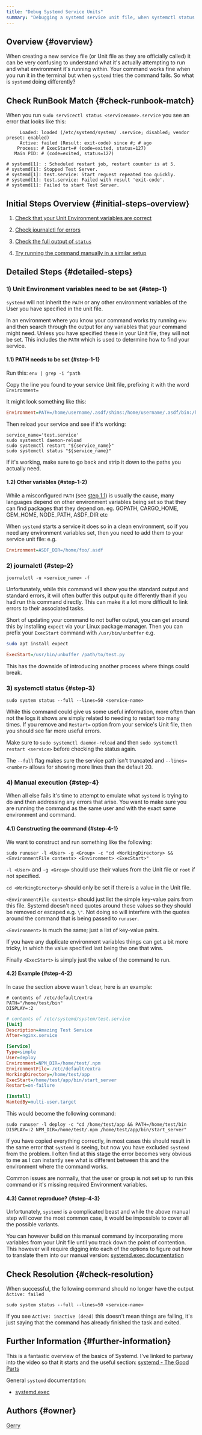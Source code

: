 ```yaml
---
title: "Debug Systemd Service Units"
summary: "Debugging a systemd service unit file, when systemctl status and journalctl just isn't enough"
---
```


## Overview {#overview}

When creating a new service file (or Unit file as they are officially called) it can be very confusing to understand what it's actually attempting to run and what environment it's running within. Your command works fine when you run it in the terminal but when `systemd` tries the command fails. So what is `systemd` doing differently?

## Check RunBook Match {#check-runbook-match}

When you run `sudo servicectl status <servicename>.service` you see an error that looks like this:

```
     Loaded: loaded (/etc/systemd/system/ .service; disabled; vendor preset: enabled)
     Active: failed (Result: exit-code) since #; # ago
    Process: # ExecStart=# (code=exited, status=127)
   Main PID: # (code=exited, status=127)

# systemd[1]: : Scheduled restart job, restart counter is at 5.
# systemd[1]: Stopped Test Server.
# systemd[1]: test.service: Start request repeated too quickly.
# systemd[1]: test.service: Failed with result 'exit-code'.
# systemd[1]: Failed to start Test Server.
```

## Initial Steps Overview {#initial-steps-overview}

1) [Check that your Unit Environment variables are correct](#step-1)

2) [Check journalctl for errors](#step-2)

3) [Check the full output of `status`](#step-3)

4) [Try running the command manually in a similar setup](#step-4)

## Detailed Steps {#detailed-steps}

### 1) Unit Environment variables need to be set {#step-1}

`systemd` will not inherit the `PATH` or any other environment variables of the User you have specified in the unit file.

In an environment where you know your command works try running `env` and then search through the output for any variables that your command might need. Unless you have specified these in your Unit file, they will not be set. This includes the `PATH` which is used to determine how to find your service.

#### 1.1) PATH needs to be set {#step-1-1}
Run this:
`env | grep -i ^path`

Copy the line you found to your service Unit file, prefixing it with the word `Environment=`

It might look something like this:
```ini
Environment=PATH=/home/username/.asdf/shims:/home/username/.asdf/bin:/home/username/bin:/home/username/go/bin:/home/username/.cargo/bin:/usr/local/sbin:/usr/local/bin:/usr/sbin:/usr/bin:/sbin:/bin:/snap/bin
```

Then reload your service and see if it's working:
```shell
service_name='test.service'
sudo systemctl daemon-reload
sudo systemctl restart "${service_name}"
sudo systemctl status "${service_name}"
```

If it's working, make sure to go back and strip it down to the paths you actually need.

#### 1.2) Other variables {#step-1-2}

While a misconfigured `PATH` (see [step 1.1](#step-1-1)) is usually the cause, many languages depend on other environment variables being set so that they can find packages that they depend on.
eg. GOPATH, CARGO_HOME, GEM_HOME, NODE_PATH, ASDF_DIR etc

When `systemd` starts a service it does so in a clean environment, so if you need any environment variables set, then you need to add them to your service unit file: e.g.
```ini
Environment=ASDF_DIR=/home/foo/.asdf
```

### 2) journalctl {#step-2}

```shell
journalctl -u <service_name> -f
```

Unfortunately, while this command will show you the standard output and standard errors, it will often buffer this output quite differently than if you had run this command directly. This can make it a lot more difficult to link errors to their associated tasks.

Short of updating your command to not buffer output, you can get around this by installing `expect` via your Linux package manager. Then you can prefix your `ExecStart` command with `/usr/bin/unbuffer` e.g.

```sh
sudo apt install expect
```

```ini
ExecStart=/usr/bin/unbuffer /path/to/test.py
```

This has the downside of introducing another process where things could break.

### 3) systemctl status {#step-3}

```shell
sudo system status --full --lines=50 <service-name>
```

While this command could give us some useful information, more often than not the logs it shows are simply related to needing to restart too many times. If you remove and `Restart=` option from your service's Unit file, then you should see far more useful errors.

Make sure to `sudo systemctl daemon-reload` and then `sudo systemctl restart <service>` before checking the status again.

The `--full` flag makes sure the service path isn't truncated and `--lines=<number>` allows for showing more lines than the default 20.

### 4) Manual execution {#step-4}

When all else fails it's time to  attempt to emulate what `systemd` is trying to do and then addressing any errors that arise. You want to make sure you are running the command as the same user and with the exact same environment and command.

#### 4.1) Constructing the command {#step-4-1}
We want to construct and run something like the following:

```shell
sudo runuser -l <User> -g <Group> -c "cd <WorkingDirectory> && <EnvironmentFile contents> <Environment> <ExecStart>"
```

`-l <User>` and `-g <Group>` should use their values from the Unit file or `root` if not specified.

`cd <WorkingDirectory>` should only be set if there is a value in the Unit file.

`<EnvironmentFile contents>` should just list the simple key-value pairs from this file. Systemd doesn't need quotes around these values so they should be removed or escaped e.g. `\"`. Not doing so will interfere with the quotes around the command that is being passed to `runuser`.

`<Environment>` is much the same; just a list of key-value pairs.

If you have any duplicate environment variables things can get a bit more tricky, in which the value specified last being the one that wins.

Finally `<ExecStart>` is simply just the value of the command to run.

#### 4.2) Example {#step-4-2}

In case the section above wasn't clear, here is an example:

```shell
# contents of /etc/default/extra
PATH="/home/test/bin"
DISPLAY=:2
```

```ini
# contents of /etc/systemd/system/test.service
[Unit]
Description=Amazing Test Service
After=nginx.service

[Service]
Type=simple
User=deploy
Environment=NPM_DIR=/home/test/.npm
EnvironmentFile=-/etc/default/extra
WorkingDirectory=/home/test/app
ExecStart=/home/test/app/bin/start_server
Restart=on-failure

[Install]
WantedBy=multi-user.target
```

This would become the following command:

```shell
sudo runuser -l deploy -c "cd /home/test/app && PATH=/home/test/bin DISPLAY=:2 NPM_DIR=/home/test/.npm /home/test/app/bin/start_server"
```

If you have copied everything correctly, in most cases this should result in the same error that `systemd` is seeing, but now you have excluded `systemd` from the problem. I often find at this stage the error becomes very obvious to me as I can instantly see what is different between this and the environment where the command works.

Common issues are normally, that the user or group is not set up to run this command or it's missing required Environment variables.

#### 4.3) Cannot reproduce? {#step-4-3}

Unfortunately, `systemd` is a complicated beast and while the above manual step will cover the most common case, it would be impossible to cover all the possible variants.

You can however build on this manual command by incorporating more variables from your Unit file until you track down the point of contention. This however will require digging into each of the options to figure out how to translate them into our manual version:
[systemd.exec documentation](https://www.freedesktop.org/software/systemd/man/systemd.exec.html)

## Check Resolution {#check-resolution}

When successful, the following command should no longer have the output `Active: failed`

```shell
sudo system status --full --lines=50 <service-name>
```

If you see `Active: inactive (dead)` this doesn't mean things are failing, it's just saying that the command has already finished the task and exited.

## Further Information {#further-information}

This is a fantastic overview of the basics of Systemd. I've linked to partway into the video so that it starts and the useful section: [systemd - The Good Parts](https://youtu.be/r_haLf5mWhE?t=314)

General `systemd` documentation:

- [systemd.exec](https://www.freedesktop.org/software/systemd/man/systemd.exec.html)

## Authors {#owner}

[Gerry](https://github.com/gerrywastaken)
